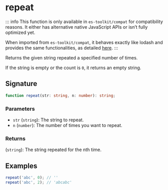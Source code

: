 # repeat

::: info
This function is only available in `es-toolkit/compat` for compatibility reasons. It either has alternative native JavaScript APIs or isn’t fully optimized yet.

When imported from `es-toolkit/compat`, it behaves exactly like lodash and provides the same functionalities, as detailed [here](../../../compatibility.md).
:::

Returns the given string repeated a specified number of times.

If the string is empty or the count is `0`, it returns an empty string.

## Signature

```typescript
function repeat(str: string, n: number): string;
```

### Parameters

- `str` (`string`): The string to repeat.
- `n` (`number`): The number of times you want to repeat.

### Returns

(`string`): The string repeated for the nth time.

## Examples

```javascript
repeat('abc', 0); // ''
repeat('abc', 2); // 'abcabc'
```
